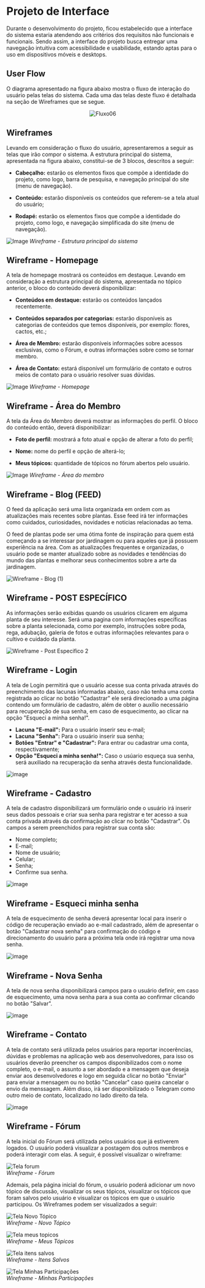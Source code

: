 
# Projeto de Interface

Durante o desenvolvimento do projeto, ficou estabelecido que a interface do sistema estaria atendendo aos critérios dos requisitos não funcionais e funcionais. Sendo assim, a interface do projeto busca entregar uma navegação intuitiva com acessibilidade e usabilidade, estando aptas para o uso em dispositivos móveis e desktops.

## User Flow

O diagrama apresentado na figura abaixo mostra o fluxo de interação do usuário pelas telas do sistema. Cada uma das telas deste fluxo é detalhada na seção de Wireframes que se segue.

<div align="center">   
  
![Fluxo06](https://user-images.githubusercontent.com/116499898/233864356-081c8f34-1e7b-4068-b084-ecdf40dbf331.png)
  
</div>

## Wireframes

Levando em consideração o fluxo do usuário, apresentaremos a seguir as telas que irão compor o sistema. A estrutura principal do sistema, apresentada na figura abaixo, constitui-se de 3 blocos, descritos a seguir:

- **Cabeçalho:** estarão os elementos fixos que compõe a identidade do projeto, como logo, barra de pesquisa, e navegação principal do site (menu de navegação).

- **Conteúdo:** estarão disponíveis os conteúdos que referem-se a tela atual do usuário;

- **Rodapé:** estarão os elementos fixos que compõe a identidade do projeto, como logo, e navegação simplificada do site (menu de navegação).

![Image](https://user-images.githubusercontent.com/107009327/232168090-30bf3f50-7d81-4e40-be9a-66a0c3891a51.png)
_Wireframe - Estrutura principal do sistema_



## Wireframe - Homepage

A tela de homepage mostrará os conteúdos em destaque. Levando em consideração a estrutura principal do sistema, apresentada no tópico anterior, o bloco do conteúdo deverá disponibilizar:

- **Conteúdos em destaque:** estarão os conteúdos lançados recentemente.

- **Conteúdos separados por categorias:** estarão disponíveis as categorias de conteúdos que temos disponíveis, por exemplo: flores, cactos, etc.;

- **Área de Membro:** estarão disponíveis informações sobre acessos exclusivas, como o Fórum, e outras informações sobre como se tornar membro.

- **Área de Contato:** estará disponível um formulário de contato e outros meios de contato para o usuário resolver suas dúvidas.

![Image](https://user-images.githubusercontent.com/107009327/232340275-65b262ee-2a12-4d8b-823b-f2600d522c07.png)
_Wireframe - Homepage_



## Wireframe - Área do Membro

A tela da Área do Membro deverá mostrar as informações do perfil. O bloco do conteúdo então, deverá disponibilizar:

- **Foto de perfil:** mostrará a foto atual e opção de alterar a foto do perfil;

- **Nome:** nome do perfil e opção de alterá-lo;

- **Meus tópicos:** quantidade de tópicos no fórum abertos pelo usuário.

![Image](https://user-images.githubusercontent.com/107009327/232636898-17822b24-3eb9-4ee6-bf2b-0a9489301ccd.png)
_Wireframe - Área do membro_

## Wireframe - Blog (FEED)


O feed da aplicação será uma lista organizada em ordem com as atualizações mais recentes sobre plantas. Esse feed irá ter informações como cuidados, curiosidades, novidades e noticias relacionadas ao tema.

O feed de plantas pode ser uma ótima fonte de inspiração para quem está começando a se interessar por jardinagem ou para aqueles que já possuem experiência na área. Com as atualizações frequentes e organizadas, o usuário pode se manter atualizado sobre as novidades e tendências do mundo das plantas e melhorar seus conhecimentos sobre a arte da jardinagem.



![Wireframe - Blog (1)](https://user-images.githubusercontent.com/114627827/233865941-ac0cf947-3840-4049-a43a-a159cb814bb6.png)




## Wireframe - POST ESPECÍFICO

As informações serão exibidas quando os usuários clicarem em alguma planta de seu interesse. Será uma pagina com informações específicas sobre a planta selecionada, como por exemplo, instruções sobre poda, rega, adubação, galeria de fotos e outras informações relevantes para o cultivo e cuidado da planta.  



![Wireframe - Post Especifico 2](https://user-images.githubusercontent.com/114627827/233865928-f44a32b5-9f0d-4339-82aa-e70955e25555.png)



## Wireframe - Login

A tela de Login permitirá que o usuário acesse sua conta privada através do preenchimento das lacunas informadas abaixo, caso não tenha uma conta registrada ao clicar no botão "Cadastrar" ele será direcionado a uma página contendo um formulário de cadastro, além de obter o auxílio necessário para recuperação de sua senha, em caso de esquecimento, ao clicar na opção "Esqueci a minha senha!".

- **Lacuna "E-mail":** Para o usuário inserir seu e-mail;
- **Lacuna "Senha":** Para o usuário inserir sua senha;
- **Botões "Entrar" e "Cadastrar":** Para entrar ou cadastrar uma conta, respectivamente;
- **Opção "Esqueci a minha senha!":** Caso o usúario esqueça sua senha, será auxiliado na recuperação da senha através desta funcionalidade.

![image](https://user-images.githubusercontent.com/127251265/233504794-16d7a6ce-b4df-490e-a7b0-613ac45c2f14.png)


## Wireframe - Cadastro

A tela de cadastro disponibilizará um formulário onde o usuário irá inserir seus dados pessoais e criar sua senha para registrar e ter acesso a sua conta privada através da confirmação ao clicar no botão "Cadastrar". Os campos a serem preenchidos para registrar sua conta são:

- Nome completo;
- E-mail;
- Nome de usuário;
- Celular;
- Senha;
- Confirme sua senha.

![image](https://user-images.githubusercontent.com/127251265/233507649-57eb3013-65e7-480b-bcb4-7a55cf239de6.png)

## Wireframe - Esqueci minha senha

A tela de esquecimento de senha deverá apresentar local para inserir o código de recuperação enviado ao e-mail cadastrado, além de apresentar o botão "Cadastrar nova senha" para confirmação do código e direcionamento do usuário para a próxima tela onde irá registrar uma nova senha.

![image](https://user-images.githubusercontent.com/127251265/233508240-e3faeb47-684f-487a-b36b-666c34bf6f49.png)

## Wireframe - Nova Senha

A tela de nova senha disponibilizará campos para o usuário definir, em caso de esquecimento, uma nova senha para a sua conta ao confirmar clicando no botão "Salvar".

![image](https://user-images.githubusercontent.com/127251265/233509207-88f1b3a5-5229-4a17-9d1a-443549d8fb5f.png)


## Wireframe - Contato

A tela de contato será utilizada pelos usuários para reportar incoerências, dúvidas e problemas na aplicação web aos desenvolvedores, para isso os usuários deverão preencher os campos disponibilizados com o nome completo, o e-mail, o assunto a ser abordado e a mensagem que deseja enviar aos desenvolvedores e logo em seguida clicar no botão "Enviar" para enviar a mensagem ou no botão "Cancelar" caso queira cancelar o envio da menssagem. Além disso, irá ser disponibilizado o Telegram como outro meio de contato, localizado no lado direito da tela.

![image](https://user-images.githubusercontent.com/127251265/233509985-a7448349-ea83-400c-9890-444a9132c3af.png)


## Wireframe - Fórum

A tela inicial do Fórum será utilizada pelos usuários que já estiverem logados. O usuário poderá visualizar a postagem dos outros membros e poderá interagir com elas. A seguir, é possível visualizar o wireframe:

![Tela forum](https://user-images.githubusercontent.com/116499898/233811937-b79ff664-fbcf-403c-afc3-9083de09ec6a.png) <br>
_Wireframe - Fórum_

Ademais, pela página inicial do fórum, o usuário poderá adicionar um novo tópico de discussão, visualizar os seus tópicos, visualizar os tópicos que foram salvos pelo usuário e visualizar os tópicos em que o usuário participou. Os Wireframes podem ser visualizados a seguir:

![Tela Novo Tópico](https://user-images.githubusercontent.com/116499898/233812186-c6cafa8c-45f4-4543-84bb-124e53dbd01c.png) <br>
_Wireframe - Novo Tópico_

![Tela meus topicos](https://user-images.githubusercontent.com/116499898/233812216-5090b52a-7bf3-4d02-8cf1-6d5d54b1c3ac.png) <br>
_Wireframe - Meus Tópicos_

![Tela itens salvos](https://user-images.githubusercontent.com/116499898/233812278-9fc9a183-c7f6-4567-a714-c8e20250ec46.png) <br>
_Wireframe - Itens Salvos_

![Tela Minhas Participações](https://user-images.githubusercontent.com/116499898/233812341-2cc9f533-692d-4b89-a407-326067572730.png) <br>
_Wireframe - Minhas Participações_


